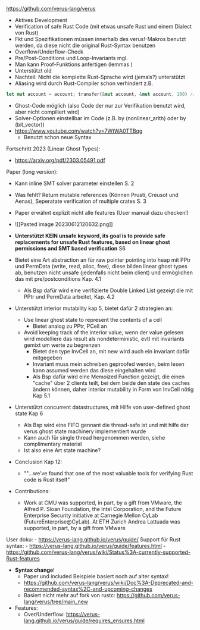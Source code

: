 https://github.com/verus-lang/verus
- Aktives Development
- Verification of safe Rust Code (mit etwas unsafe Rust und einem Dialect von Rust)
- Fkt und Spezifikationen müssen innerhalb des verus!-Makros benutzt werden, da diese nicht die original Rust-Syntax benutzen
- Overflow/Underflow-Check
- Pre/Post-Conditions und Loop-Invariants mgl.
- Man kann Proof-Funktions anfertigen (lemmas )
- Unterstützt old
- Nachteil: Nicht die komplette Rust-Sprache wird (jemals?) unterstützt
- Aliasing wird durch Rust-Compiler schon verhindert z.B. 
``` rust
let mut account = account; transfer(&mut account, &mut account, 100) // Fehler da 2x mut borrow
```
- Ghost-Code möglich (also Code der nur zur Verifikation benutzt wird, aber nicht compiliert wird)
- Solver-Optionen einstellbar im Code (z.B. by (nonlinear_arith) oder by (bit_vector))
- https://www.youtube.com/watch?v=7WtWA0TTBqg
	- Benutzt schon neue Syntax

Fortschritt 2023 (Linear Ghost Types):
- https://arxiv.org/pdf/2303.05491.pdf

Paper (long version):

- Kann inline SMT solver parameter einstellen S. 2
- Was fehlt? Return mutable references (Können Prusti, Creusot und Aenas), Seperatate verification of multiple crates S. 3
- Paper erwähnt explizit nicht alle features (User manual dazu checken!)
- ![[Pasted image 20230612120632.png]]

- **Unterstützt KEIN unsafe keyword, its goal is to provide safe replacements for unsafe Rust features, based on linear ghost permissions and SMT based verification** S6
- Bietet eine Art abstraction an für raw pointer pointing into heap mit PPtr und PermData (write, read, alloc, free), diese bilden linear ghost types ab, benutzen nicht unsafe (jedenfalls nicht beim client) und ermöglichen das mit pre/postconditions Kap. 4.1
	- Als Bsp dafür wird eine verifizierte Double Linked List gezeigt die mit PPtr und PermData arbeitet, Kap. 4.2
-  Unterstützt interior mutability kap 5, bietet dafür 2 strategien an:
	-  Use linear ghost state to represent the contents of a cell
		- Bietet analog zu PPtr, PCell an
	- Avoid keeping track of the interior value, wenn der value gelesen wird modelliere das result als nondeterministic, evtl mit invariants gemixt um werte zu begrenzen
		- Bietet den type InvCell an, mit new wird auch ein invariant dafür mitgegeben
		- Invariant muss mein schreiben geproofed werden, beim lesen kann assumed werden das diese eingehalten wird
		- Als Bsp dafür wird eine Memoized Function gezeigt, die einen "cache" über 2 clients teilt, bei dem beide den state des caches ändern können, daher interior mutability in Form von InvCell nötig Kap 5.1
- Unterstützt concurrent datastructures, mit Hilfe von user-defined ghost state Kap 6
	- Als Bsp wird eine FIFO gennant die thread-safe ist und mit hilfe der verus ghost state machinery implementiert wurde
	- Kann auch für single thread hergenommen werden, siehe complimentary material
	- Ist also eine Art state machine?
- Conclusion Kap 12:
	- ""...we’ve found that one of the most valuable tools for verifying Rust code is Rust itself"
- Contributions:
	- Work at CMU was supported, in part, by a gift from VMware, the Alfred P. Sloan Foundation, the Intel Corporation, and the Future Enterprise Security initiative at Carnegie Mellon CyLab (FutureEnterprise@CyLab). At ETH Zurich Andrea Lattuada was supported, in part, by a gift from VMware

User doku:
	- https://verus-lang.github.io/verus/guide/
Support für Rust syntax:
	- https://verus-lang.github.io/verus/guide/features.html
	- https://github.com/verus-lang/verus/wiki/Status%3A-currently-supported-Rust-features
- **Syntax change**!
	- Paper und included Beispiele basiert noch auf alter syntax!
	- https://github.com/verus-lang/verus/wiki/Doc%3A-Deprecated-and-recommended-syntax%2C-and-upcoming-changes
	- Basiert nicht mehr auf fork von rustc: https://github.com/verus-lang/verus/tree/main_new
- Features:
	- Over/Underflow: https://verus-lang.github.io/verus/guide/requires_ensures.html
